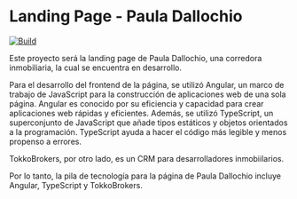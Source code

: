 # Landing Page - Paula Dallochio

[![Build](https://github.com/agusnarvaez/pau-dallochio-landing-page/actions/workflows/build.yml/badge.svg)](https://github.com/agusnarvaez/pau-dallochio-landing-page/actions/workflows/build.yml)

<!-- ![Coverage](./badges/pau-dallochio-landing-page/coverage.svg) -->

Este proyecto será la landing page de Paula Dallochio, una corredora inmobiliaria, la cual se encuentra en desarrollo.

Para el desarrollo del frontend de la página, se utilizó Angular, un marco de trabajo de JavaScript para la construcción de aplicaciones web de una sola página. Angular es conocido por su eficiencia y capacidad para crear aplicaciones web rápidas y eficientes. Además, se utilizó TypeScript, un superconjunto de JavaScript que añade tipos estáticos y objetos orientados a la programación. TypeScript ayuda a hacer el código más legible y menos propenso a errores.

TokkoBrokers, por otro lado, es un CRM para desarrolladores inmobiilarios.

Por lo tanto, la pila de tecnología para la página de Paula Dallochio incluye Angular, TypeScript y TokkoBrokers.
